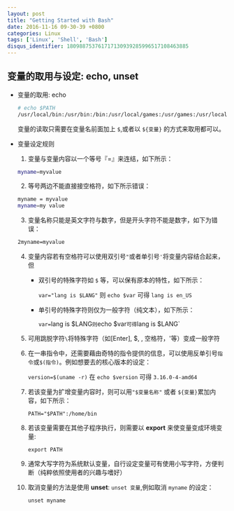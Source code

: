 ```yaml
---
layout: post
title: "Getting Started with Bash"
date: 2016-11-16 09-30-39 +0800
categories: Linux
tags: ['Linux', 'Shell', 'Bash']
disqus_identifier: 180988753761717130939285996517108463885
---
```

## 变量的取用与设定: echo, unset
- 变量的取用: echo

    ```sh
    # echo $PATH
    /usr/local/bin:/usr/bin:/bin:/usr/local/games:/usr/games:/usr/local/go/bin:/opt/local/java/bin:/opt/local/scala/bin 
    ```

    变量的读取只需要在变量名前面加上 `$`,或者以 `${变量}` 的方式来取用都可以。

- 变量设定规则
    1. 变量与变量内容以一个等号『=』来连结，如下所示：

    ```sh
    myname=myvalue
    ```

    2. 等号两边不能直接接空格符，如下所示错误：

    ```sh
    myname = myvalue
    myname=my value
    ```

    3. 变量名称只能是英文字符与数字，但是开头字符不能是数字，如下为错误：

    ```sh
    2myname=myvalue
    ```

    4. 变量内容若有空格符可以使用双引号`"`或者单引号`'`将变量内容结合起来，但
        - 双引号的特殊字符如 `$` 等，可以保有原本的特性，如下所示：

            `var="lang is $LANG"` 则 `echo $var` 可得 `lang is en_US`

        - 单引号的特殊字符则仅为一般字符（纯文本），如下所示：

            `var=`lang is $LANG` 则 `echo $var` 可得 `lang is $LANG`

    5. 可用跳脱字符`\`将特殊字符（如[Enter], $, \, 空格符，'等）变成一般字符
    6. 在一串指令中，还需要藉由奇特的指令提供的信息，可以使用反单引号`指令`或`$(指令)`。例如想要去的核心版本的设定：

        `version=$(uname -r)` 在 `echo $version` 可得 `3.16.0-4-amd64`

    7. 若该变量为扩增变量内容时，则可以用`"$变量名称"` 或者 `${变量}`累加内容，如下所示：

        `PATH="$PATH":/home/bin`

    8. 若该变量需要在其他子程序执行，则需要以 **export** 来使变量变成环境变量:

        `export PATH`

    9. 通常大写字符为系统默认变量，自行设定变量可有使用小写字符，方便判断（纯粹依照使用者的兴趣与嗜好）
    10. 取消变量的方法是使用 **unset**: `unset 变量`,例如取消 `myname` 的设定：

        `unset myname`
